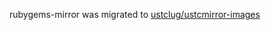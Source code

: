 rubygems-mirror was migrated to [ustclug/ustcmirror-images](https://github.com/ustclug/ustcmirror-images)
